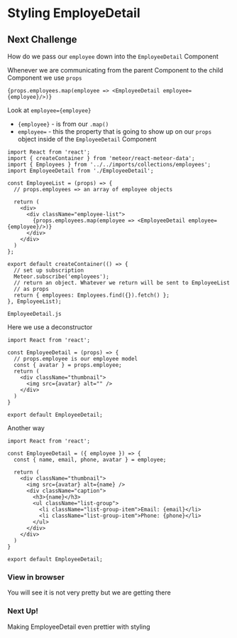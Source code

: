 # Styling EmployeDetail

## Next Challenge
How do we pass our `employee` down into the `EmployeeDetail` Component

Whenever we are communicating from the parent Component to the child Component we use `props`

`{props.employees.map(employee => <EmployeeDetail employee={employee}/>)}`

Look at `employee={employee}`

* `{employee}` - is from our `.map()`
* `employee=` - this the property that is going to show up on our `props` object inside of the `EmployeeDetail` Component

```
import React from 'react';
import { createContainer } from 'meteor/react-meteor-data';
import { Employees } from '../../imports/collections/employees';
import EmployeeDetail from './EmployeeDetail';

const EmployeeList = (props) => {
  // props.employees => an array of employee objects

  return (
    <div>
      <div className="employee-list">
        {props.employees.map(employee => <EmployeeDetail employee={employee}/>)}
      </div>
    </div>
  )
};

export default createContainer(() => {
  // set up subscription
  Meteor.subscribe('employees');
  // return an object. Whatever we return will be sent to EmployeeList
  // as props
  return { employees: Employees.find({}).fetch() };
}, EmployeeList);
```

`EmployeeDetail.js`

Here we use a deconstructor

```
import React from 'react';

const EmployeeDetail = (props) => {
  // props.employee is our employee model
  const { avatar } = props.employee;
  return (
    <div className="thumbnail">
      <img src={avatar} alt="" />
    </div>
  )
}

export default EmployeeDetail;
```

Another way

```
import React from 'react';

const EmployeeDetail = ({ employee }) => {
  const { name, email, phone, avatar } = employee;

  return (
    <div className="thumbnail">
      <img src={avatar} alt={name} />
      <div className="caption">
        <h3>{name}</h3>
        <ul className="list-group">
          <li className="list-group-item">Email: {email}</li>
          <li className="list-group-item">Phone: {phone}</li>
        </ul>
      </div>
    </div>
  )
}

export default EmployeeDetail;
```

### View in browser
You will see it is not very pretty but we are getting there

### Next Up!
Making EmployeeDetail even prettier with styling


